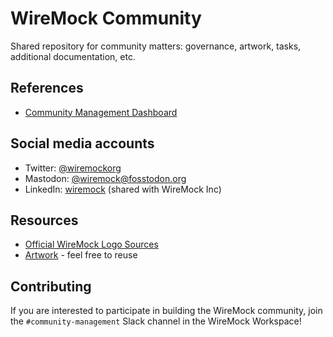 # WireMock Community

Shared repository for community matters: governance, artwork, tasks, additional documentation, etc.

## References

- [Community Management Dashboard](https://github.com/orgs/wiremock/projects/3)

## Social media accounts

- Twitter: [@wiremockorg](https://twitter.com/wiremockorg)
- Mastodon: [@wiremock@fosstodon.org](https://fosstodon.org/@wiremock)
- LinkedIn: [wiremock](https://www.linkedin.com/company/wiremock/) (shared with WireMock Inc)

## Resources

- [Official WireMock Logo Sources](./logo)
- [Artwork](./artwork) - feel free to reuse

## Contributing

If you are interested to participate in building the WireMock community, join the `#community-management` Slack channel in the WireMock Workspace!
